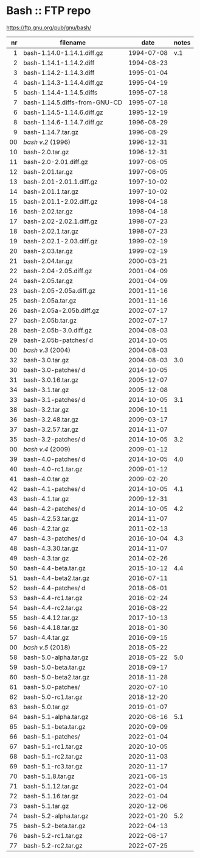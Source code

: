 # Bash :: FTP repo

https://ftp.gnu.org/pub/gnu/bash/

nr | filename                      | date       | notes
--:|-------------------------------|------------|-----------------
1  | bash-1.14.0-1.14.1.diff.gz    | 1994-07-08 | v.1
2  | bash-1.14.1-1.14.2.diff       | 1994-08-23 |
3  | bash-1.14.2-1.14.3.diff       | 1995-01-04 |
4  | bash-1.14.3-1.14.4.diff.gz    | 1995-04-19 |
5  | bash-1.14.4-1.14.5.diffs      | 1995-07-18 |
7  | bash-1.14.5.diffs-from-GNU-CD | 1995-07-18 |
6  | bash-1.14.5-1.14.6.diff.gz    | 1995-12-19 |
8  | bash-1.14.6-1.14.7.diff.gz    | 1996-08-29 |
9  | bash-1.14.7.tar.gz            | 1996-08-29 |
00 | *bash v.2* (1996)             | 1996-12-31 |
10 | bash-2.0.tar.gz               | 1996-12-31 |
11 | bash-2.0-2.01.diff.gz         | 1997-06-05 |
12 | bash-2.01.tar.gz              | 1997-06-05 |
13 | bash-2.01-2.01.1.diff.gz      | 1997-10-02 |
14 | bash-2.01.1.tar.gz            | 1997-10-02 |
15 | bash-2.01.1-2.02.diff.gz      | 1998-04-18 |
16 | bash-2.02.tar.gz              | 1998-04-18 |
17 | bash-2.02-2.02.1.diff.gz      | 1998-07-23 |
18 | bash-2.02.1.tar.gz            | 1998-07-23 |
19 | bash-2.02.1-2.03.diff.gz      | 1999-02-19 |
20 | bash-2.03.tar.gz              | 1999-02-19 |
21 | bash-2.04.tar.gz              | 2000-03-21 |
22 | bash-2.04-2.05.diff.gz        | 2001-04-09 |
24 | bash-2.05.tar.gz              | 2001-04-09 |
23 | bash-2.05-2.05a.diff.gz       | 2001-11-16 |
25 | bash-2.05a.tar.gz             | 2001-11-16 |
26 | bash-2.05a-2.05b.diff.gz      | 2002-07-17 |
27 | bash-2.05b.tar.gz             | 2002-07-17 |
28 | bash-2.05b-3.0.diff.gz        | 2004-08-03 |
29 | bash-2.05b-patches/         d | 2014-10-05 |
00 | *bash v.3* (2004)             | 2004-08-03 |
32 | bash-3.0.tar.gz               | 2004-08-03 | 3.0
30 | bash-3.0-patches/           d | 2014-10-05 |
31 | bash-3.0.16.tar.gz            | 2005-12-07 |
34 | bash-3.1.tar.gz               | 2005-12-08 |
33 | bash-3.1-patches/           d | 2014-10-05 | 3.1
38 | bash-3.2.tar.gz               | 2006-10-11 |
36 | bash-3.2.48.tar.gz            | 2009-03-17 |
37 | bash-3.2.57.tar.gz            | 2014-11-07 |
35 | bash-3.2-patches/           d | 2014-10-05 | 3.2
00 | *bash v.4* (2009)             | 2009-01-12 |
39 | bash-4.0-patches/           d | 2014-10-05 | 4.0
40 | bash-4.0-rc1.tar.gz           | 2009-01-12 |
41 | bash-4.0.tar.gz               | 2009-02-20 |
42 | bash-4.1-patches/           d | 2014-10-05 | 4.1
43 | bash-4.1.tar.gz               | 2009-12-31 |
44 | bash-4.2-patches/           d | 2014-10-05 | 4.2
45 | bash-4.2.53.tar.gz            | 2014-11-07 |
46 | bash-4.2.tar.gz               | 2011-02-13 |
47 | bash-4.3-patches/           d | 2016-10-04 | 4.3
48 | bash-4.3.30.tar.gz            | 2014-11-07 |
49 | bash-4.3.tar.gz               | 2014-02-26 |
50 | bash-4.4-beta.tar.gz          | 2015-10-12 | 4.4
51 | bash-4.4-beta2.tar.gz         | 2016-07-11 |
52 | bash-4.4-patches/           d | 2018-06-01 |
53 | bash-4.4-rc1.tar.gz           | 2016-02-24 |
54 | bash-4.4-rc2.tar.gz           | 2016-08-22 |
55 | bash-4.4.12.tar.gz            | 2017-10-13 |
56 | bash-4.4.18.tar.gz            | 2018-01-30 |
57 | bash-4.4.tar.gz               | 2016-09-15 |
00 | *bash v.5* (2018)             | 2018-05-22 |
58 | bash-5.0-alpha.tar.gz         | 2018-05-22 | 5.0
59 | bash-5.0-beta.tar.gz          | 2018-09-17 |
60 | bash-5.0-beta2.tar.gz         | 2018-11-28 |
61 | bash-5.0-patches/             | 2020-07-10 |
62 | bash-5.0-rc1.tar.gz           | 2018-12-20 |
63 | bash-5.0.tar.gz               | 2019-01-07 |
64 | bash-5.1-alpha.tar.gz         | 2020-06-16 | 5.1
65 | bash-5.1-beta.tar.gz          | 2020-09-09 |
66 | bash-5.1-patches/             | 2022-01-04 |
67 | bash-5.1-rc1.tar.gz           | 2020-10-05 |
68 | bash-5.1-rc2.tar.gz           | 2020-11-03 |
69 | bash-5.1-rc3.tar.gz           | 2020-11-17 |
70 | bash-5.1.8.tar.gz             | 2021-06-15 |
71 | bash-5.1.12.tar.gz            | 2022-01-04 |
72 | bash-5.1.16.tar.gz            | 2022-01-04 |
73 | bash-5.1.tar.gz               | 2020-12-06 |
74 | bash-5.2-alpha.tar.gz         | 2022-01-20 | 5.2
75 | bash-5.2-beta.tar.gz          | 2022-04-13 |
76 | bash-5.2-rc1.tar.gz           | 2022-06-17 |
77 | bash-5.2-rc2.tar.gz           | 2022-07-25 |
